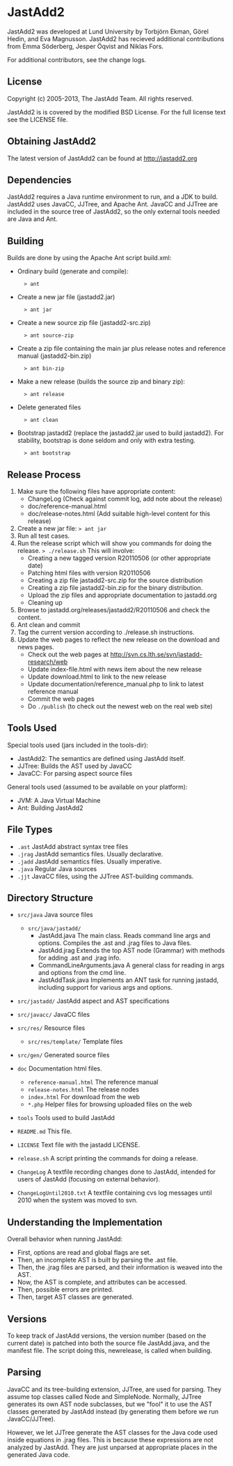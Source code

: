JastAdd2
========

JastAdd2 was developed at Lund University by Torbjörn Ekman, Görel Hedin,
and Eva Magnusson. JastAdd2 has recieved additional contributions from
Emma Söderberg, Jesper Öqvist and Niklas Fors.

For additional contributors, see the change logs.

License
-------

Copyright (c) 2005-2013, The JastAdd Team. All rights reserved.

JastAdd2 is  is covered by the modified BSD License. For the full license text
see the LICENSE file.

Obtaining JastAdd2
------------------

The latest version of JastAdd2 can be found at http://jastadd2.org

Dependencies
------------

JastAdd2 requires a Java runtime environment to run, and a JDK to build.
JastAdd2 uses JavaCC, JJTree, and Apache Ant. JavaCC and JJTree are included in
the source tree of JastAdd2, so the only external tools needed are Java
and Ant.

Building
--------

Builds are done by using the Apache Ant script build.xml:

* Ordinary build (generate and compile):

        > ant

* Create a new jar file (jastadd2.jar)

        > ant jar

* Create a new source zip file (jastadd2-src.zip)

        > ant source-zip

* Create a zip file containing the main jar plus release notes and reference
  manual (jastadd2-bin.zip)

        > ant bin-zip

* Make a new release (builds the source zip and binary zip):

        > ant release

* Delete generated files

        > ant clean

* Bootstrap jastadd2 (replace the jastadd2.jar used to build jastadd2).
  For stability, bootstrap is done seldom and only with extra testing.

        > ant bootstrap

Release Process
---------------

  1. Make sure the following files have appropriate content:
     - ChangeLog (Check against commit log, add note about the release)
     - doc/reference-manual.html
     - doc/release-notes.html (Add suitable high-level content for this release)
  2. Create a new jar file:
      `> ant jar`
  3. Run all test cases.
  4. Run the release script which will show you commands for doing the release.
     `> ./release.sh`
     This will involve:
     - Creating a new tagged version R20110506 (or other appropriate date)
     - Patching html files with version R20110506
     - Creating a zip file jastadd2-src.zip for the source distribution
     - Creating a zip file jastadd2-bin.zip for the binary distribution.
     - Upload the zip files and appropriate documentation to jastadd.org
     - Cleaning up
  5. Browse to jastadd.org/releases/jastadd2/R20110506 and check the content.
  6. Ant clean and commit
  7. Tag the current version according to ./release.sh instructions.
  8. Update the web pages to reflect the new release on the download and news pages.
     - Check out the web pages at http://svn.cs.lth.se/svn/jastadd-research/web
     - Update index-file.html with news item about the new release
     - Update download.html to link to the new release
     - Update documentation/reference_manual.php to link to latest reference manual
     - Commit the web pages
     - Do `./publish` (to check out the newest web on the real web site)

Tools Used
----------

Special tools used (jars included in the tools-dir):

* JastAdd2: The semantics are defined using JastAdd itself.
* JJTree:   Builds the AST used by JavaCC
* JavaCC:   For parsing aspect source files

General tools used (assumed to be available on your platform):

* JVM:      A Java Virtual Machine
* Ant:      Building JastAdd2

File Types
----------

* `.ast`      JastAdd abstract syntax tree files
* `.jrag`     JastAdd semantics files. Usually declarative.
* `.jadd`     JastAdd semantics files. Usually imperative.
* `.java`     Regular Java sources
* `.jjt`      JavaCC files, using the JJTree AST-building commands.

Directory Structure
-------------------

* `src/java` Java source files
    - `src/java/jastadd/`
        - JastAdd.java  The main class. Reads command line args and options.
        Compiles the .ast and .jrag files to Java files.
        - JastAdd.jrag  Extends the top AST node (Grammar) with methods for
        adding .ast and .jrag info.
        - CommandLineArguments.java
        A general class for reading in args and options
        from the cmd line.
        - JastAddTask.java
        Implements an ANT task for running jastadd, including
        support for various args and options.

* `src/jastadd/` JastAdd aspect and AST specifications
* `src/javacc/` JavaCC files
* `src/res/` Resource files
    - `src/res/template/` Template files
* `src/gen/` Generated source files
* `doc` Documentation html files.
    - `reference-manual.html`   The reference manual
    - `release-notes.html`      The release nodes
    - `index.html`              For download from the web
    - `*.php`                   Helper files for browsing uploaded files on the web
* `tools`      Tools used to build JastAdd
* `README.md`  This file.
* `LICENSE`    Text file with the jastadd LICENSE.
* `release.sh` A script printing the commands for doing a release.
* `ChangeLog`  A textfile recording changes done to JastAdd, intended for
               users of JastAdd (focusing on external behavior).
* `ChangeLogUntil2010.txt`
               A textfile containing cvs log messages until 2010 when the
               system was moved to svn.

Understanding the Implementation
--------------------------------

Overall behavior when running JastAdd:

* First, options are read and global flags are set.
* Then, an incomplete AST is built by parsing the .ast file.
* Then, the .jrag files are parsed, and their information is weaved into the AST.
* Now, the AST is complete, and attributes can be accessed.
* Then, possible errors are printed.
* Then, target AST classes are generated.

Versions
--------

To keep track of JastAdd versions, the version number (based on the current
date) is patched into both the source file JastAdd.java, and the manifest file.
The script doing this, newrelease, is called when building.

Parsing
-------

JavaCC and its tree-building extension, JJTree, are used for parsing. They
assume top classes called Node and SimpleNode. Normally, JJTree generates its
own AST node subclasses, but we "fool" it to use the AST classes generated by
JastAdd instead (by generating them before we run JavaCC/JJTree).

However, we let JJTree generate the AST classes for the Java code used inside
equations in .jrag files. This is because these expressions are not analyzed by
JastAdd. They are just unparsed at appropriate places in the generated Java
code.
